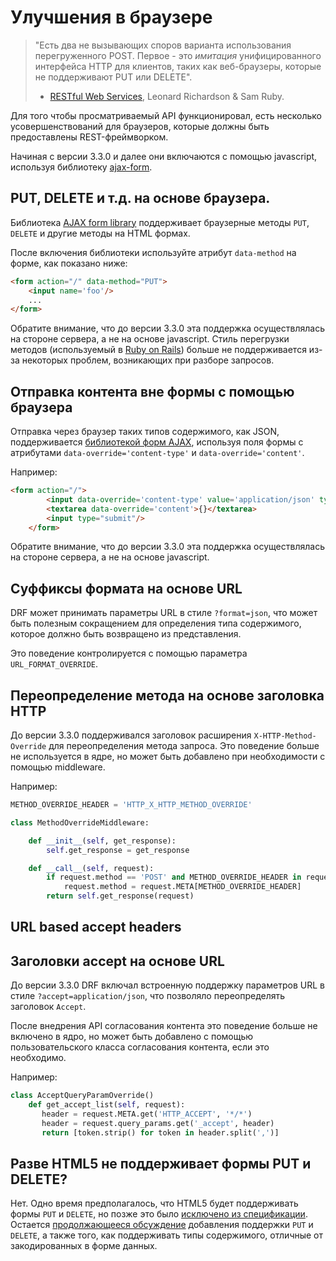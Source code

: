 <!-- TRANSLATED by md-translate -->
# Улучшения в браузере

> "Есть два не вызывающих споров варианта использования перегруженного POST. Первое - это *имитация* унифицированного интерфейса HTTP для клиентов, таких как веб-браузеры, которые не поддерживают PUT или DELETE".
>
> - [RESTful Web Services](https://www.amazon.com/RESTful-Web-Services-Leonard-Richardson/dp/0596529260), Leonard Richardson & Sam Ruby.

Для того чтобы просматриваемый API функционировал, есть несколько усовершенствований для браузеров, которые должны быть предоставлены REST-фреймворком.

Начиная с версии 3.3.0 и далее они включаются с помощью javascript, используя библиотеку [ajax-form](https://github.com/tomchristie/ajax-form).

## PUT, DELETE и т.д. на основе браузера.

Библиотека [AJAX form library](https://github.com/tomchristie/ajax-form) поддерживает браузерные методы `PUT`, `DELETE` и другие методы на HTML формах.

После включения библиотеки используйте атрибут `data-method` на форме, как показано ниже:

```html
<form action="/" data-method="PUT">
    <input name='foo'/>
    ...
</form>
```

Обратите внимание, что до версии 3.3.0 эта поддержка осуществлялась на стороне сервера, а не на основе javascript. Стиль перегрузки методов (используемый в [Ruby on Rails](https://guides.rubyonrails.org/form_helpers.html#how-do-forms-with-put-or-delete-methods-work)) больше не поддерживается из-за некоторых проблем, возникающих при разборе запросов.

## Отправка контента вне формы с помощью браузера

Отправка через браузер таких типов содержимого, как JSON, поддерживается [библиотекой форм AJAX](https://github.com/tomchristie/ajax-form), используя поля формы с атрибутами `data-override='content-type'` и `data-override='content'`.

Например:

```html
<form action="/">
        <input data-override='content-type' value='application/json' type='hidden'/>
        <textarea data-override='content'>{}</textarea>
        <input type="submit"/>
    </form>
```

Обратите внимание, что до версии 3.3.0 эта поддержка осуществлялась на стороне сервера, а не на основе javascript.

## Суффиксы формата на основе URL

DRF может принимать параметры URL в стиле `?format=json`, что может быть полезным сокращением для определения типа содержимого, которое должно быть возвращено из представления.

Это поведение контролируется с помощью параметра `URL_FORMAT_OVERRIDE`.

## Переопределение метода на основе заголовка HTTP

До версии 3.3.0 поддерживался заголовок расширения `X-HTTP-Method-Override` для переопределения метода запроса. Это поведение больше не используется в ядре, но может быть добавлено при необходимости с помощью middleware.

Например:

```python
METHOD_OVERRIDE_HEADER = 'HTTP_X_HTTP_METHOD_OVERRIDE'

class MethodOverrideMiddleware:

    def __init__(self, get_response):
        self.get_response = get_response

    def __call__(self, request):
        if request.method == 'POST' and METHOD_OVERRIDE_HEADER in request.META:
            request.method = request.META[METHOD_OVERRIDE_HEADER]
        return self.get_response(request)
```

## URL based accept headers

## Заголовки accept на основе URL

До версии 3.3.0 DRF включал встроенную поддержку параметров URL в стиле `?accept=application/json`, что позволяло переопределять заголовок `Accept`.

После внедрения API согласования контента это поведение больше не включено в ядро, но может быть добавлено с помощью пользовательского класса согласования контента, если это необходимо.

Например:

```python
class AcceptQueryParamOverride()
    def get_accept_list(self, request):
       header = request.META.get('HTTP_ACCEPT', '*/*')
       header = request.query_params.get('_accept', header)
       return [token.strip() for token in header.split(',')]
```

## Разве HTML5 не поддерживает формы PUT и DELETE?

Нет. Одно время предполагалось, что HTML5 будет поддерживать формы `PUT` и `DELETE`, но позже это было [исключено из спецификации](https://www.w3.org/TR/html5-diff/#changes-2010-06-24). Остается [продолжающееся обсуждение](http://amundsen.com/examples/put-delete-forms/) добавления поддержки `PUT` и `DELETE`, а также того, как поддерживать типы содержимого, отличные от закодированных в форме данных.
